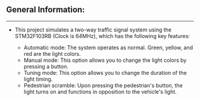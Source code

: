 ## General Information:
___
- This project simulates a two-way traffic signal system using the STM32F103RB (Clock is 64MHz), which has the following key features:

    - Automatic mode: The system operates as normal. Green, yellow, and red are the light colors.
    - Manual mode: This option allows you to change the light colors by pressing a button.
    - Tuning mode: This option allows you to change the duration of the light timing.
    - Pedestrian scramble: Upon pressing the pedestrian's button, the light turns on and functions in opposition to the vehicle's light.
